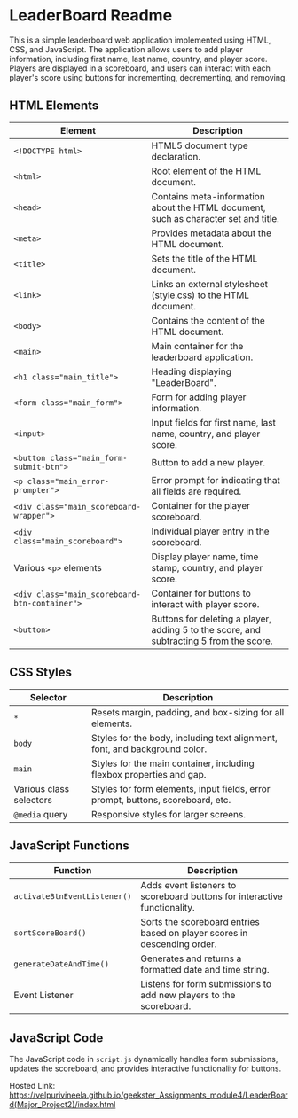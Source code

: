 # LeaderBoard Readme

This is a simple leaderboard web application implemented using HTML, CSS, and JavaScript. The application allows users to add player information, including first name, last name, country, and player score. Players are displayed in a scoreboard, and users can interact with each player's score using buttons for incrementing, decrementing, and removing.

## HTML Elements

| Element                      | Description                                                                          |
|------------------------------|--------------------------------------------------------------------------------------|
| `<!DOCTYPE html>`            | HTML5 document type declaration.                                                    |
| `<html>`                     | Root element of the HTML document.                                                  |
| `<head>`                     | Contains meta-information about the HTML document, such as character set and title. |
| `<meta>`                     | Provides metadata about the HTML document.                                           |
| `<title>`                    | Sets the title of the HTML document.                                                 |
| `<link>`                     | Links an external stylesheet (style.css) to the HTML document.                       |
| `<body>`                     | Contains the content of the HTML document.                                           |
| `<main>`                     | Main container for the leaderboard application.                                     |
| `<h1 class="main_title">`    | Heading displaying "LeaderBoard".                                                   |
| `<form class="main_form">`   | Form for adding player information.                                                 |
| `<input>`                    | Input fields for first name, last name, country, and player score.                   |
| `<button class="main_form-submit-btn">` | Button to add a new player.                                              |
| `<p class="main_error-prompter">` | Error prompt for indicating that all fields are required.                   |
| `<div class="main_scoreboard-wrapper">` | Container for the player scoreboard.                                     |
| `<div class="main_scoreboard">` | Individual player entry in the scoreboard.                                |
| Various `<p>` elements       | Display player name, time stamp, country, and player score.                          |
| `<div class="main_scoreboard-btn-container">` | Container for buttons to interact with player score.                 |
| `<button>`                   | Buttons for deleting a player, adding 5 to the score, and subtracting 5 from the score.  |

## CSS Styles

| Selector            | Description                                                                          |
|---------------------|--------------------------------------------------------------------------------------|
| `*`                 | Resets margin, padding, and box-sizing for all elements.                               |
| `body`              | Styles for the body, including text alignment, font, and background color.            |
| `main`              | Styles for the main container, including flexbox properties and gap.                  |
| Various class selectors | Styles for form elements, input fields, error prompt, buttons, scoreboard, etc.     |
| `@media` query      | Responsive styles for larger screens.                                               |

## JavaScript Functions

| Function                  | Description                                                                          |
|---------------------------|--------------------------------------------------------------------------------------|
| `activateBtnEventListener()` | Adds event listeners to scoreboard buttons for interactive functionality.         |
| `sortScoreBoard()`         | Sorts the scoreboard entries based on player scores in descending order.            |
| `generateDateAndTime()`    | Generates and returns a formatted date and time string.                              |
| Event Listener            | Listens for form submissions to add new players to the scoreboard.                  |

## JavaScript Code

The JavaScript code in `script.js` dynamically handles form submissions, updates the scoreboard, and provides interactive functionality for buttons.

Hosted Link: https://velpurivineela.github.io/geekster_Assignments_module4/LeaderBoard(Major_Project2)/index.html
